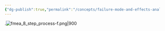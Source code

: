 ```yaml
---
{"dg-publish":true,"permalink":"/concepts/failure-mode-and-effects-analysis/","tags":["best-practices","concept/general"]}
---
```


.![fmea_8_step_process-f.png|900](/img/user/images/fmea_8_step_process-f.png)
